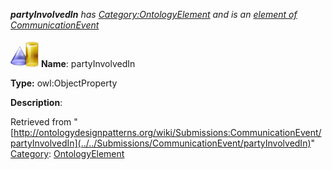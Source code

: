 ___partyInvolvedIn__ has [Category:OntologyElement](../../Category/OntologyElement "Category:OntologyElement") and is an [element of](../../Property/ElementOf "Property:ElementOf") [CommunicationEvent](../../Submissions/CommunicationEvent "Submissions:CommunicationEvent")_


  




[![ObjectProperty](../../images/thumb/c/c3/ObjectProperty.gif/45px-ObjectProperty.gif)](../../Image/ObjectProperty.gif "ObjectProperty")
__Name__: partyInvolvedIn 


__Type:__ owl:ObjectProperty 


__Description__: 





Retrieved from "[http://ontologydesignpatterns.org/wiki/Submissions:CommunicationEvent/partyInvolvedIn](../../Submissions/CommunicationEvent/partyInvolvedIn)"
 [Category](http://ontologydesignpatterns.org/wiki/Special:Categories "Special:Categories"): [OntologyElement](../../Category/OntologyElement "Category:OntologyElement")